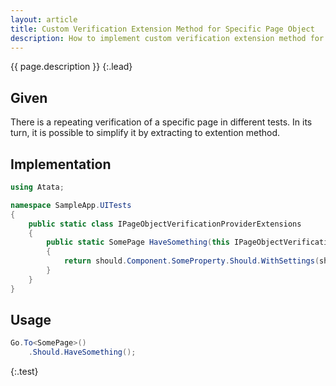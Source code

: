 ```yaml
---
layout: article
title: Custom Verification Extension Method for Specific Page Object
description: How to implement custom verification extension method for a specific page object.
---
```


{{ page.description }}
{:.lead}

## Given

There is a repeating verification of a specific page in different tests.
In its turn, it is possible to simplify it by extracting to extention method. 

## Implementation

```cs
using Atata;

namespace SampleApp.UITests
{
    public static class IPageObjectVerificationProviderExtensions
    {
        public static SomePage HaveSomething(this IPageObjectVerificationProvider<SomePage> should)
        {
            return should.Component.SomeProperty.Should.WithSettings(should).Equal("...");
        }
    }
}
```

## Usage

```cs
Go.To<SomePage>()
    .Should.HaveSomething();
```
{:.test}